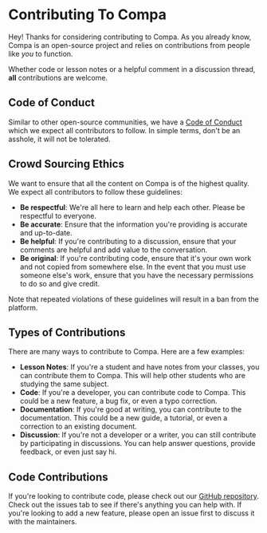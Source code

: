 # Contributing To Compa

Hey! Thanks for considering contributing to Compa. As you already know, Compa is an open-source project and relies on contributions from people like _you_ to function.

Whether code or lesson notes or a helpful comment in a discussion thread, **all** contributions are welcome.

## Code of Conduct

Similar to other open-source communities, we have a [Code of Conduct](https://compa.so/code-of-conduct) which we expect all contributors to follow. In simple terms, don't be an asshole, it will not be tolerated.

## Crowd Sourcing Ethics

We want to ensure that all the content on Compa is of the highest quality. We expect all contributors to follow these guidelines:

- **Be respectful**: We're all here to learn and help each other. Please be respectful to everyone.
- **Be accurate**: Ensure that the information you're providing is accurate and up-to-date.
- **Be helpful**: If you're contributing to a discussion, ensure that your comments are helpful and add value to the conversation.
- **Be original**: If you're contributing code, ensure that it's your own work and not copied from somewhere else. In the event that you must use someone else's work, ensure that you have the necessary permissions to do so and give credit.

Note that repeated violations of these guidelines will result in a ban from the platform.

## Types of Contributions

There are many ways to contribute to Compa. Here are a few examples:

- **Lesson Notes**: If you're a student and have notes from your classes, you can contribute them to Compa. This will help other students who are studying the same subject.
- **Code**: If you're a developer, you can contribute code to Compa. This could be a new feature, a bug fix, or even a typo correction.
- **Documentation**: If you're good at writing, you can contribute to the documentation. This could be a new guide, a tutorial, or even a correction to an existing document.
- **Discussion**: If you're not a developer or a writer, you can still contribute by participating in discussions. You can help answer questions, provide feedback, or even just say hi.

## Code Contributions

If you're looking to contribute code, please check out our [GitHub repository](https://github.com/blackmann/compa). Check out the issues tab to see if there's anything you can help with. If you're looking to add a new feature, please open an issue first to discuss it with the maintainers.
